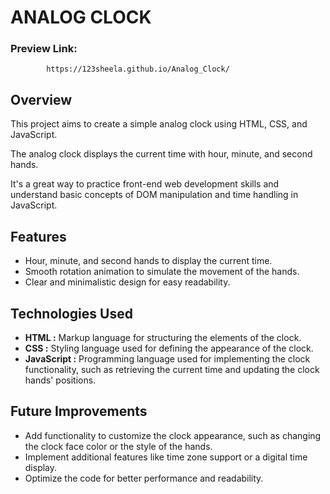 # ANALOG CLOCK  
  ### Preview Link: 
            https://123sheela.github.io/Analog_Clock/
## Overview 

This project aims to create a simple analog clock using HTML, CSS, and JavaScript. 

The analog clock displays the current time with hour, minute, and second hands.

 It's a great way to practice front-end web development skills and understand basic concepts of DOM manipulation and time handling in JavaScript.

## Features

- Hour, minute, and second hands to display the current time.
- Smooth rotation animation to simulate the movement of the hands.
- Clear and minimalistic design for easy readability.
  

## Technologies Used

- **HTML :** Markup language for structuring the elements of the clock.
- **CSS :** Styling language used for defining the appearance of the clock.
- **JavaScript :** Programming language used for implementing the clock functionality, such as retrieving the current time and updating the clock hands' positions.

## Future Improvements

- Add functionality to customize the clock appearance, such as changing the clock face color or the style of the hands.
- Implement additional features like time zone support or a digital time display.
- Optimize the code for better performance and readability.
